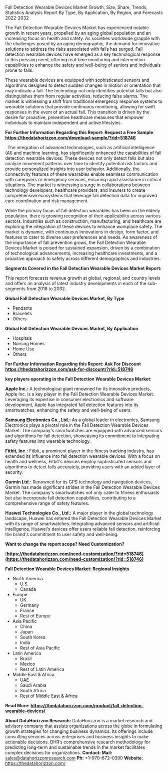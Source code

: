﻿Fall Detection Wearable Devices Market Growth, Size, Share, Trends, Statistics Analysis Report By Type, By Application, By Region, and Forecasts 2022-2032

The Fall Detection Wearable Devices Market has experienced notable growth in recent years, propelled by an aging global population and an increasing focus on health and safety. As societies worldwide grapple with the challenges posed by an aging demographic, the demand for innovative solutions to address the risks associated with falls has surged. Fall detection wearable devices have emerged as a key technological response to this pressing need, offering real-time monitoring and intervention capabilities to enhance the safety and well-being of seniors and individuals prone to falls.

These wearable devices are equipped with sophisticated sensors and algorithms designed to detect sudden changes in motion or orientation that may indicate a fall. The technology not only identifies potential falls but also distinguishes them from regular activities, reducing false alarms. The market is witnessing a shift from traditional emergency response systems to wearable solutions that provide continuous monitoring, allowing for swift responses in the event of an actual fall. This transition is driven by the desire for proactive, preventive healthcare measures that empower individuals to maintain independent and active lifestyles.

**For Further Information Regarding this Report: Request a Free Sample <https://thedatahorizzon.com/download-sample/?rid=518746>** 

` `The integration of advanced technologies, such as artificial intelligence (AI) and machine learning, has significantly enhanced the capabilities of fall detection wearable devices. These devices not only detect falls but also analyze movement patterns over time to identify potential risk factors and provide personalized insights into user behavior. Additionally, the connectivity features of these wearables enable seamless communication with caregivers or emergency services, ensuring rapid assistance in critical situations. The market is witnessing a surge in collaborations between technology developers, healthcare providers, and insurers to create comprehensive ecosystems that leverage fall detection data for improved care coordination and risk management.

While the primary focus of fall detection wearables has been on the elderly population, there is growing recognition of their applicability across various sectors. Industries such as construction, manufacturing, and healthcare are exploring the integration of these devices to enhance workplace safety. The market is dynamic, with continuous innovations in design, form factor, and features to cater to diverse user preferences and needs. As awareness of the importance of fall prevention grows, the Fall Detection Wearable Devices Market is poised for sustained expansion, driven by a combination of technological advancements, increasing healthcare investments, and a proactive approach to safety across different demographics and industries.

**Segments Covered in the Fall Detection Wearable Devices Market Report:**

This report forecasts revenue growth at global, regional, and country levels and offers an analysis of latest industry developments in each of the sub-segments from 2018 to 2032.

**Global Fall Detection Wearable Devices Market, By Type**

- Pendants
- Bracelets
- Others

**Global Fall Detection Wearable Devices Market, By Application**

- Hospitals
- Nursing Homes
- Home Use
- Others

**For Further Information Regarding this Report: Ask For Discount <https://thedatahorizzon.com/ask-for-discount/?rid=518746>** 

**key players operating in the Fall Detection Wearable Devices Market:**

**Apple Inc.:** A technological giant renowned for its innovative products, Apple Inc. is a key player in the Fall Detection Wearable Devices Market. Leveraging its expertise in consumer electronics and software development, Apple has integrated fall detection features into its smartwatches, enhancing the safety and well-being of users.

**Samsung Electronics Co., Ltd.:** As a global leader in electronics, Samsung Electronics plays a pivotal role in the Fall Detection Wearable Devices Market. The company's smartwatches are equipped with advanced sensors and algorithms for fall detection, showcasing its commitment to integrating safety features into wearable technology.

**Fitbit, Inc.:** Fitbit, a prominent player in the fitness tracking industry, has extended its influence into fall detection wearable devices. With a focus on health and wellness, Fitbit's devices employ sophisticated sensors and algorithms to detect falls accurately, providing users with an added layer of security.

**Garmin Ltd.:** Renowned for its GPS technology and navigation devices, Garmin has made significant strides in the Fall Detection Wearable Devices Market. The company's smartwatches not only cater to fitness enthusiasts but also incorporate fall detection capabilities, contributing to a comprehensive range of safety features.

**Huawei Technologies Co., Ltd.:** A major player in the global technology landscape, Huawei has entered the Fall Detection Wearable Devices Market with its range of smartwatches. Integrating advanced sensors and artificial intelligence, Huawei's devices offer users reliable fall detection, reinforcing the brand's commitment to user safety and well-being.

**Want to change the report scope? Need Customization?**

[**https://thedatahorizzon.com/need-customization/?rid=518746](https://thedatahorizzon.com/need-customization/?rid=518746)** 

**Fall Detection Wearable Devices Market: Regional Insights**

- North America
  - U.S.
  - Canada
- Europe
  - UK
  - Germany
  - France
  - Rest of Europe
- Asia Pacific
  - China
  - Japan
  - South Korea
  - India
  - Rest of Asia Pacific
- Latin America
  - Brazil
  - Mexico
  - Rest of Latin America
- Middle East & Africa
  - UAE
  - Saudi Arabia
  - South Africa
  - Rest of Middle East & Africa

**Read More: <https://thedatahorizzon.com/product/fall-detection-wearable-devices/>** 

**About DataHorizzon Research:**DataHorizzon is a market research and advisory company that assists organizations across the globe in formulating growth strategies for changing business dynamics. Its offerings include consulting services across enterprises and business insights to make actionable decisions. DHR’s comprehensive research methodology for predicting long-term and sustainable trends in the market facilitates complex decisions for organizations.**Contact:Mail:** <sales@datahorizzonresearch.com> **Ph:** +1–970–672–0390**Website:** <https://thedatahorizzon.com/> 
